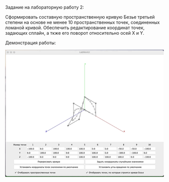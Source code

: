 Задание на лабораторную работу 2:

Сформировать составную пространственную кривую Безье третьей степени на основе не менее 10 пространственных точек,
соединенных ломаной кривой. Обеспечить редактирование координат точек, задающих сплайн, а ткже его поворот относительно
осей X и Y.

Демонстрация работы:

![](img/demo.gif)